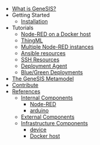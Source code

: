 -   [What is GeneSIS?](./README.md)
-   Getting Started
    -   [Installation](./install.md)
-   Tutorials
    -   [Node-RED on a Docker host](./tutorial/1.nodered_localhost/)
    -   [ThingML](./tutorial/2.thingml_localhost/)
    -   [Multiple Node-RED instances](./tutorial/3.two_nodered/)
    -   [Ansible resources](./tutorial/4.Ansible_resources/)
    -   [SSH Resources](./tutorial/5.SSH_resources/)
    -   [Deployment Agent](./tutorial/6.Deployment_Agent/)
	-   [Blue/Green Deployments](./tutorial/7.blue_green_deployments/)
-   [The GeneSIS Metamodel](./metamodel.md)
-   [Contribute](../contribute.md)
-   [References](./references)
    -   [Internal Components](./references/internal_component.md)
        - [Node-RED](./references/Node-RED.md)
        - [arduino](./references/arduino.md)
    -   [External Components](./references/external_component.md)
    -   [Infrastructure Components](./references/infrastructure_component.md)
        - [device](./references/device.md)
        - [Docker host](./references/docker_host.md)
